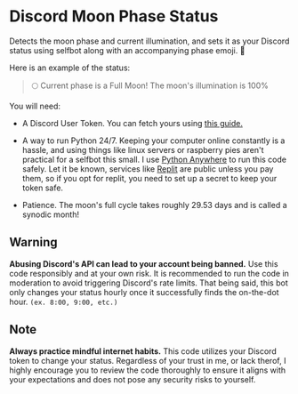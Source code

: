 # Discord Moon Phase Status

Detects the moon phase and current illumination, and sets it as your Discord status using selfbot along with an accompanying phase emoji. 🌝

Here is an example of the status:

> 🌕 Current phase is a Full Moon! The moon's illumination is 100%

You will need:

- A Discord User Token. You can fetch yours using [this guide.](https://github.com/Tyrrrz/DiscordChatExporter/blob/master/.docs/Token-and-IDs.md)
  
- A way to run Python 24/7. Keeping your computer online constantly is a hassle, and using things like linux servers or raspberry pies aren't practical for a selfbot this small. I use [Python Anywhere](https://www.pythonanywhere.com) to run this code safely. Let it be known, services like [Replit](https://replit.com/) are public unless you pay them, so if you opt for replit, you need to set up a secret to keep your token safe.
  
- Patience. The moon's full cycle takes roughly 29.53 days and is called a synodic month!

## Warning

**Abusing Discord's API can lead to your account being banned.** Use this code responsibly and at your own risk. It is recommended to run the code in moderation to avoid triggering Discord's rate limits. That being said, this bot only changes your status hourly once it successfully finds the on-the-dot hour. `(ex. 8:00, 9:00, etc.)`

## Note

**Always practice mindful internet habits.** This code utilizes your Discord token to change your status. Regardless of your trust in me, or lack therof, I highly encourage you to review the code thoroughly to ensure it aligns with your expectations and does not pose any security risks to yourself.
